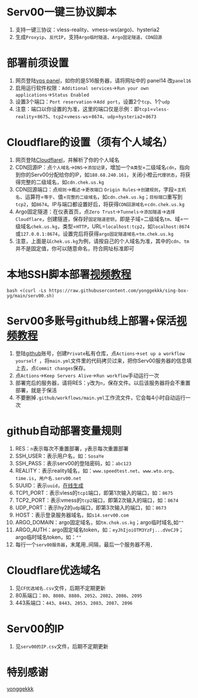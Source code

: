 # Serv00一键三协议脚本

1. 支持一键三协议：vless-reality、vmess-ws(argo)、hysteria2
2. 生成`Proxyip`、`反代IP`，支持`Argo临时隧道`、`Argo固定隧道`、`CDN回源`

# 部署前须设置

1. 网页登陆[vps panel](https://panel14.serv00.com/)，如你的是S16服务器，请将网址中的 panel14 改`panel16`
2. 启用运行软件权限：`Additional services`→`Run your own applications`→`Status Enabled`
3. 设置3个端口：`Port reservation`→`Add port`，设置2个`tcp`、1个`udp`
4. 注意：端口以你设置的为准，这里的端口仅是示例：即`tcp1`=`vless-reality`=`8675`、`tcp2`=`vmess-ws`=`8674`、`udp`=`hysteria2`=`8673`

# Cloudflare的设置（须有个人域名）

1. 网页登陆[Cloudflarel](https://dash.cloudflare.com/login)，并解析了你的个人域名
2. CDN回源IP：点`个人域名`→`DNS`→`添加记录`，增加一个`A类型`=二级域名`cdn`，指向到你的Serv00分配给你的IP，如`188.68.240.161`，关闭小橙云`代理状态`，将获得完整的二级域名，如`cdn.chek.us.kg`
3. CDN回源端口：点`规则`→`概述`→`更改端口` `Origin Rules`→`创建规则`，字段=`主机名`、运算符=`等于`、值=`完整的二级域名`，如`cdn.chek.us.kg`；`目标端口`重写到`tcp2`，如`8674`。IP与端口都设置好后，将获得`CDN回源域名`=`cdn.chek.us.kg`
4. Argo固定隧道：在仪表首页，点`Zero Trust`→`Tunnels`→`添加隧道`→`选择 Cloudflare`，创建隧道，保存好`固定隧道密钥`，即是子域=二级域名`tm`、域=一级域名`chek.us.kg`，类型=`HTTP`，URL=`localhost:tcp2`，如`localhost:8674`或`127.0.0.1:8674`，设置完后将获得`argo固定隧道域名`=`tm.chek.us.kg`
5. 注意，上面是以`chek.us.kg`为例，请按自己的个人域名为准，其中的`cdn`、`tm`并不是固定值，你可以随意命名，符合网址标准即可

# 本地SSH脚本部署[视频教程](https://youtu.be/22dRx8uf91k)

```
bash <(curl -Ls https://raw.githubusercontent.com/yonggekkk/sing-box-yg/main/serv00.sh)
```
    
# Serv00多账号github线上部署+保活[视频教程](https://youtu.be/22dRx8uf91k)

1. 登陆[github](https://github.com/login)账号，创建`Private`私有仓库，点`Actions`→`set up a workflow yourself `，将`main.yml`文件里的代码拷贝过来，把你Serv00服务器的信息填上去，点`Commit changes`保存。
2. 点`Actions`→`Keep Servers Alive`→`Run workflow`手动运行一次
3. 部署完后的服务器，请将RES：`y`改为`n`，保存文件。以后该服务器将会不重置部署，就是于保活
4. 不要删掉`.github/workflows/main.yml`工作流文件，它会每4小时自动运行一次
   
# github自动部署变量规则

1. RES：`n`表示每次不重置部署，`y`表示每次重置部署
2. SSH_USER：表示用户名，如：`SosaYe`
3. SSH_PASS：表示serv00的登陆密码，如：`abc123`
4. REALITY：表示reality域名，如：`www.speedtest.net`、`www.wto.org`、`time.is`，`用户名.serv00.net`
5. SUUID：表示`uuid`，[在线生成](https://1024tools.com/uuid)
6. TCP1_PORT：表示vless的`tcp1`端口，即第1次输入的端口，如：`8675`
7. TCP2_PORT：表示vmess的`tcp2`端口，即第2次输入的端口，如：`8674`
8. UDP_PORT：表示hy2的`udp`端口，即第3次输入的端口，如：`8673`
9. HOST：表示登录服务器域名，如`s14.serv00.com`
10. ARGO_DOMAIN：argo固定域名，如`tm.chok.us.kg`；argo临时域名,如`""`
11. ARGO_AUTH：argo固定域名token，如：`eyJhIjoiOTM3YzFj...dVeCJ9`；argo临时域名token，如：`""`
12. 每行一个`serv00服务器`，末尾用`,`间隔，最后一个服务器不用`,`

# Cloudflare优选域名

1. 见`CF优选域名.csv`文件，后期不定期更新
2. 80系端口：`80`、`8080`、`8880`、`2052`、`2082`、`2086`、`2095`
3. 443系端口：`443`、`8443`、`2053`、`2083`、`2087`、`2096`
   
# Serv00的IP

1. 见`serv00的IP.csv`文件，后期不定期更新
   
# 特别感谢

[yonggekkk](https://github.com/yonggekkk/)
